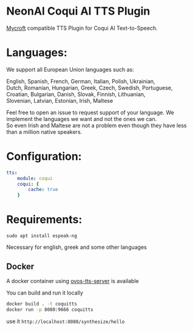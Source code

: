 # NeonAI Coqui AI TTS Plugin
[Mycroft](https://mycroft-ai.gitbook.io/docs/mycroft-technologies/mycroft-core/plugins) compatible
TTS Plugin for Coqui AI Text-to-Speech.

# Languages:
We support all European Union languages such as:

English, Spanish, French, German, Italian, Polish, Ukrainian, \
Dutch, Romanian, Hungarian, Greek, Czech, Swedish, Portuguese, \
Croatian, Bulgarian, Danish, Slovak, Finnish, Lithuanian, \
Slovenian, Latvian, Estonian, Irish, Maltese

Feel free to open an issue to request support of your language. We implement the languages we want and not the ones we can.\
So even Irish and Maltese are not a problem even though they have less than a million native speakers.

# Configuration:
```yaml
tts:
    module: coqui
    coqui: {
        cache: true
    }
```
# Requirements:
`sudo apt install espeak-ng`

Necessary for english, greek and some other languages

## Docker

A docker container using [ovos-tts-server](https://github.com/OpenVoiceOS/ovos-tts-server) is available

You can build and run it locally

```bash
docker build . -t coquitts
docker run -p 8080:9666 coquitts
```

use it `http://localhost:8080/synthesize/hello`
